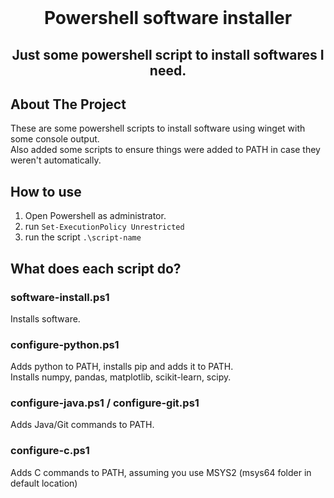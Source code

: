 <br/>
<div align="center">
<h1 align="center">Powershell software installer</h1>
  <p align="center">
    <h2>Just some powershell script to install softwares I need.</h2>
  </p>
</div>

## About The Project
These are some powershell scripts to install software using winget with some console output.</br>
Also added some scripts to ensure things were added to PATH in case they weren't automatically.

## How to use
1. Open Powershell as administrator.
2. run `Set-ExecutionPolicy Unrestricted`
3. run the script `.\script-name`


## What does each script do?
### software-install.ps1
Installs software.

### configure-python.ps1
Adds python to PATH, installs pip and adds it to PATH.</br>
Installs numpy, pandas, matplotlib, scikit-learn, scipy.

### configure-java.ps1 / configure-git.ps1
Adds Java/Git commands to PATH.

### configure-c.ps1
Adds C commands to PATH, assuming you use MSYS2 (msys64 folder in default location)
